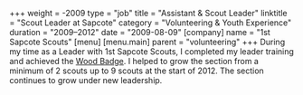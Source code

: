 +++
weight = -2009
type = "job"
title = "Assistant & Scout Leader"
linktitle = "Scout Leader at Sapcote"
category = "Volunteering & Youth Experience"
duration = "2009–2012"
date = "2009-08-09"
[company]
  name = "1st Sapcote Scouts"
[menu]
  [menu.main]
    parent = "volunteering"
+++
During my time as a Leader with 1st Sapcote Scouts, I completed my leader training and achieved the [Wood Badge][Wood Badge]. I helped to grow the section from a minimum of 2 scouts up to 9 scouts at the start of 2012. The section continues to grow under new leadership.

[Wood Badge]: http://members.scouts.org.uk/woodbadge
